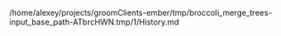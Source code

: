 /home/alexey/projects/groomClients-ember/tmp/broccoli_merge_trees-input_base_path-ATbrcHWN.tmp/1/History.md